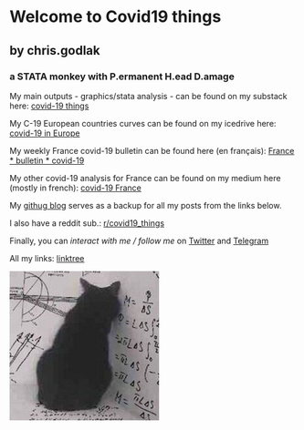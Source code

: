 
# Welcome to Covid19 things 
## by chris.godlak
### a STATA monkey with P.ermanent H.ead D.amage

My main outputs - graphics/stata analysis - can be found on my substack here: [covid-19 things](https://godlak.substack.com/) 

My C-19 European countries curves can be found on my icedrive here: [covid-19 in Europe](https://bit.ly/c19-eur)

My weekly France covid-19 bulletin can be found here (en français): [France * bulletin * covid-19](https://chrisgodlak.github.io/covid19/FRAc19bul.html)

My other covid-19 analysis for France can be found on my medium here (mostly in french): [covid-19 France](https://chrisgodlak.medium.com/)

My [githug blog](https://chrisgodlak.github.io/) serves as a backup for all my posts from the links below.

I also have a reddit sub.: [r/covid19_things](https://www.reddit.com/r/Covid19_things/)

Finally, you can _interact with me / follow me_ on [Twitter](https://twitter.com/godlak_1) and [Telegram](https://t.me/chrisgodlak)

All my links: [linktree](https://linktr.ee/chris.godlak)

![Image](https://raw.githubusercontent.com/chrisgodlak/covid19/main/images/statacat.png)
